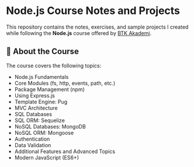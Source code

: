 # Node.js Course Notes and Projects

This repository contains the notes, exercises, and sample projects I created while following the **Node.js** course offered by [BTK Akademi](https://www.btkakademi.gov.tr).

## 📘 About the Course

The course covers the following topics:

- Node.js Fundamentals  
- Core Modules (fs, http, events, path, etc.)  
- Package Management (npm)  
- Using Express.js  
- Template Engine: Pug  
- MVC Architecture  
- SQL Databases  
- SQL ORM: Sequelize  
- NoSQL Databases: MongoDB  
- NoSQL ORM: Mongoose  
- Authentication  
- Data Validation  
- Additional Features and Advanced Topics  
- Modern JavaScript (ES6+)
